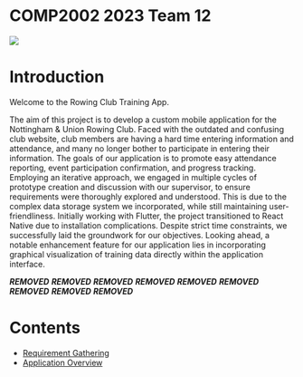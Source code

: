 COMP2002 2023 Team 12
=============================
<img src="../imgs/banner.png">

# Introduction

Welcome to the Rowing Club Training App.

The aim of this project is to develop a custom mobile application for the Nottingham & Union Rowing Club. Faced with the outdated and confusing club website, club members are having a hard time entering information and attendance, and many no longer bother to participate in entering their information. The goals of our application is to promote easy attendance reporting, event participation confirmation, and progress tracking. Employing an iterative approach, we engaged in multiple cycles of prototype creation and discussion with our supervisor, to ensure requirements were thoroughly explored and understood. This is due to the complex data storage system we incorporated, while still maintaining user-friendliness. Initially working with Flutter, the project transitioned to React Native due to installation complications. Despite strict time constraints, we successfully laid the groundwork for our objectives. Looking ahead, a notable enhancement feature for our application lies in incorporating graphical visualization of training data directly within the application interface. 

***REMOVED***
***REMOVED***
***REMOVED***
***REMOVED***
***REMOVED***
***REMOVED***
***REMOVED***
***REMOVED***
***REMOVED***

# Contents

- [Requirement Gathering](requirement_gathering/requirementgathering.md)
- [Application Overview](docs/initialdevelopment.md)
